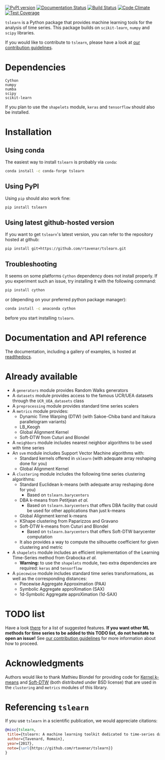 [![PyPI version](https://badge.fury.io/py/tslearn.svg)](https://badge.fury.io/py/tslearn)
[![Documentation Status](https://readthedocs.org/projects/tslearn/badge/?version=latest)](http://tslearn.readthedocs.io/en/latest/?badge=latest)
[![Build Status](https://travis-ci.org/rtavenar/tslearn.svg?branch=master)](https://travis-ci.org/rtavenar/tslearn)
[![Code Climate](https://codeclimate.com/github/rtavenar/tslearn/badges/gpa.svg)](https://codeclimate.com/github/rtavenar/tslearn)
[![Test Coverage](https://codeclimate.com/github/rtavenar/tslearn/badges/coverage.svg)](https://codeclimate.com/github/rtavenar/tslearn/coverage)

`tslearn` is a Python package that provides machine learning tools for the analysis of time series.
This package builds on `scikit-learn`, `numpy` and `scipy` libraries.

If you would like to contribute to `tslearn`, please have a look at [our contribution guidelines](CONTRIBUTING.md).

# Dependencies

```
Cython
numpy
numba
scipy
scikit-learn
```

If you plan to use the `shapelets` module, `keras` and `tensorflow` should also be installed.

# Installation

## Using conda

The easiest way to install `tslearn` is probably via `conda`:
```bash
conda install -c conda-forge tslearn
```

## Using PyPI

Using `pip` should also work fine:
```bash
pip install tslearn
```

## Using latest github-hosted version

If you want to get `tslearn`'s latest version, you can refer to the repository hosted at github:
```bash
pip install git+https://github.com/rtavenar/tslearn.git
```

## Troubleshooting

It seems on some platforms `Cython` dependency does not install properly.
If you experiment such an issue, try installing it with the following command:

```bash 
pip install cython
```

or (depending on your preferred python package manager):
```bash
conda install -c anaconda cython
```

before you start installing `tslearn`.

# Documentation and API reference

The documentation, including a gallery of examples, is hosted at [readthedocs](http://tslearn.readthedocs.io/en/latest/index.html).

# Already available

* A `generators` module provides Random Walks generators
* A `datasets` module provides access to the famous UCR/UEA datasets through the `UCR_UEA_datasets` class 
* A `preprocessing` module provides standard time series scalers
* A `metrics` module provides:
  * Dynamic Time Warping (DTW) (with Sakoe-Chiba band and Itakura parallelogram variants)
  * LB_Keogh
  * Global Alignment Kernel
  * Soft-DTW from Cuturi and Blondel
* A `neighbors` module includes nearest neighbor algorithms to be used with time series
* An `svm` module includes Support Vector Machine algorithms with:
  * Standard kernels offered in `sklearn` (with adequate array reshaping done for you)
  * Global Alignment Kernel
* A `clustering` module includes the following time series clustering algorithms:
  * Standard Euclidean k-means (with adequate array reshaping done for you)
    * Based on `tslearn.barycenters`
  * DBA k-means from Petitjean _et al._
    * Based on `tslearn.barycenters` that offers DBA facility that could be used for other applications than just 
    k-means
  * Global Alignment kernel k-means
  * KShape clustering from Paparizzos and Gravano
  * Soft-DTW k-means from Cuturi and Blondel
    * Based on `tslearn.barycenters` that offers Soft-DTW barycenter computation
  * It also provides a way to compute the silhouette coefficient for given clustering and metric
* A `shapelets` module includes an efficient implementation of the Learning Time-Series method from Grabocka _et al._
  * **Warning:** to use the `shapelets` module, two extra dependencies are required: `keras` and `tensorflow`
* A `piecewise` module includes standard time series transformations, as well as the corresponding distances:
  * Piecewise Aggregate Approximation (PAA)
  * Symbolic Aggregate approXimation (SAX)
  * 1d-Symbolic Aggregate approXimation (1d-SAX)

# TODO list

Have a look [there](https://github.com/rtavenar/tslearn/issues?utf8=✓&q=is%3Aissue%20is%3Aopen%20label%3A%22new%20feature%22%20) for a list of suggested features.
**If you want other ML methods for time series to be added to this TODO list, do not hesitate to open an issue!** See [our contribution guidelines](CONTRIBUTING.md) for more information about how to proceed.

# Acknowledgments

Authors would like to thank Mathieu Blondel for providing code for 
[Kernel k-means](https://gist.github.com/mblondel/6230787) and [Soft-DTW](https://github.com/mblondel/soft-dtw) (both 
distributed under BSD license) that are used in the `clustering` and `metrics` modules of this library.

# Referencing `tslearn`

If you use `tslearn` in a scientific publication, we would appreciate citations:

```bibtex
@misc{tslearn,
 title={tslearn: A machine learning toolkit dedicated to time-series data},
 author={Tavenard, Romain},
 year={2017},
 note={\url{https://github.com/rtavenar/tslearn}}
}
```

